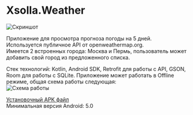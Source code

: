 # Xsolla.Weather
![Скриншот](https://i.ibb.co/kgx02yP/Screenshot-1.png)

Приложение для просмотра прогноза погоды на 5 дней.  
Используется публичное API от openweathermap.org.  
Имеется 2 встроенных города: Москва и Пермь, пользователь может добавить свой город из предложенного списка.  

Стек технологий: Kotlin, Android SDK, Retrofit для работы с API, GSON, Room для работы с SQLite.
Приложение может работать в Offline режиме, общая схема работы следующая:   
![Схема работы](https://i.ibb.co/dPxhbjG/Screenshot-5.png)  
  
[Установочный APK файл](https://yadi.sk/d/185XzEK4kR0zbw)  
Минимальная версия Android: 5.0

